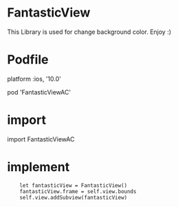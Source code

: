 # FantasticView

This Library is used for change background color. Enjoy :)

# Podfile

platform :ios, '10.0'

pod 'FantasticViewAC'

# import 

import FantasticViewAC

# implement 

        let fantasticView = FantasticView()
        fantasticView.frame = self.view.bounds
        self.view.addSubview(fantasticView)
